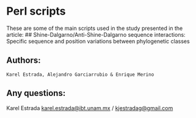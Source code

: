 
# Perl scripts 
These are some of the main scripts used in the study presented in the article: ## Shine-Dalgarno/Anti-Shine-Dalgarno sequence interactions: Specific sequence and position variations between phylogenetic classes

## Authors:
    Karel Estrada, Alejandro Garciarrubio & Enrique Merino

## Any questions:

Karel Estrada
karel.estrada@ibt.unam.mx / kjestradag@gmail.com

